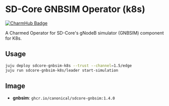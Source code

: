# SD-Core GNBSIM Operator (k8s)
[![CharmHub Badge](https://charmhub.io/sdcore-gnbsim-k8s/badge.svg)](https://charmhub.io/sdcore-gnbsim-k8s)

A Charmed Operator for SD-Core's gNodeB simulator (GNBSIM) component for K8s. 

## Usage

```bash
juju deploy sdcore-gnbsim-k8s --trust --channel=1.5/edge
juju run sdcore-gnbsim-k8s/leader start-simulation
```

## Image

- **gnbsim**: `ghcr.io/canonical/sdcore-gnbsim:1.4.0`

